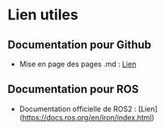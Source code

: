 # Lien utiles

## Documentation pour Github

- Mise en page des pages .md : [Lien](https://docs.github.com/fr/get-started/writing-on-github/getting-started-with-writing-and-formatting-on-github/basic-writing-and-formatting-syntax)

## Documentation pour ROS

-  Documentation officielle de ROS2 : [Lien] (https://docs.ros.org/en/iron/index.html)
